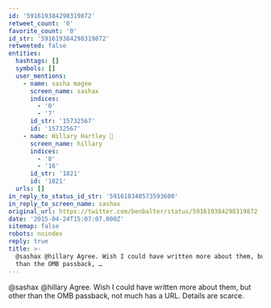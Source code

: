 ```yaml
---
id: '591619384298319872'
retweet_count: '0'
favorite_count: '0'
id_str: '591619384298319872'
retweeted: false
entities:
  hashtags: []
  symbols: []
  user_mentions:
    - name: sasha magee
      screen_name: sashax
      indices:
        - '0'
        - '7'
      id_str: '15732567'
      id: '15732567'
    - name: Hillary Hartley 
      screen_name: hillary
      indices:
        - '8'
        - '16'
      id_str: '1821'
      id: '1821'
  urls: []
in_reply_to_status_id_str: '591618348573593600'
in_reply_to_screen_name: sashax
original_url: https://twitter.com/benbalter/status/591619384298319872
date: '2015-04-24T15:07:07.000Z'
sitemap: false
robots: noindex
reply: true
title: >-
  @sashax @hillary Agree. Wish I could have written more about them, but other
  than the OMB passback, …
---
```


@sashax @hillary Agree. Wish I could have written more about them, but other than the OMB passback, not much has a URL. Details are scarce.